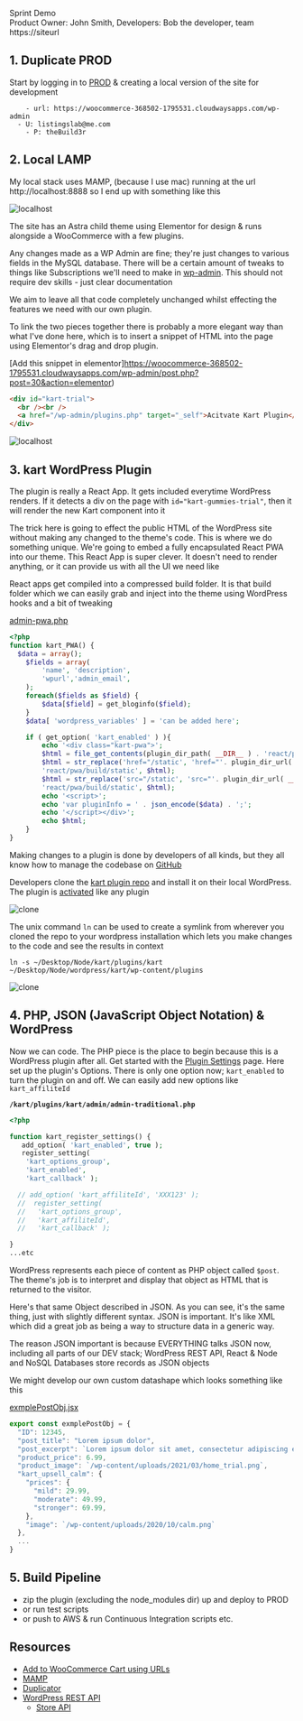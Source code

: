 
Sprint Demo  
Product Owner: John Smith, 
Developers: Bob the developer, team  
https://siteurl


## 1. Duplicate PROD

Start by logging in to [PROD](https://siteurl/wp-admin) & creating a local version of the site for development
```
	- url: https://woocommerce-368502-1795531.cloudwaysapps.com/wp-admin
  - U: listingslab@me.com
	- P: theBuild3r
```
## 2. Local LAMP

My local stack uses MAMP, (because I use mac) running at the url http://localhost:8888 so I end up with something like this

![localhost](../../media/sprintdemo/localhost.png)

The site has an Astra child theme using Elementor for design & runs alongside a WooCommerce with a few plugins. 

Any changes made as a WP Admin are fine; they're just changes to various fields in the MySQL database. There will be a certain amount of tweaks to things like Subscriptions we'll need to make in [wp-admin](http://localhost:8888/wp-admin/). This should not require dev skills - just clear documentation 

We aim to leave all that code completely unchanged whilst effecting the features we need with our own plugin. 

To link the two pieces together there is probably a more elegant way than what I've done here, which is to insert a snippet of HTML into the page using Elementor's drag and drop plugin.

[Add this snippet in elementor]https://woocommerce-368502-1795531.cloudwaysapps.com/wp-admin/post.php?post=30&action=elementor)

```html
<div id="kart-trial">
  <br /><br />
  <a href="/wp-admin/plugins.php" target="_self">Acitvate Kart Plugin</a>
</div>
```

![localhost](../../media/sprintdemo/elementor.png)

## 3. kart WordPress Plugin

The plugin is really a React App. It gets included everytime WordPress renders. If it detects a div on the page with `id="kart-gummies-trial"`, then it will render the new Kart component into it

The trick here is going to effect the public HTML of the WordPress site without making any changed to the theme's code. This is where we do something unique. We're going to embed a fully encapsulated React PWA into our theme. This React App is super clever. It doesn't need to render anything, or it can provide us with all the UI we need like 

React apps get compiled into a compressed build folder. It is that build folder which we can easily grab and inject into the theme using WordPress hooks and a bit of tweaking

[admin-pwa.php](https://github.com/listingslab-software/kart/blob/develop/plugins/kart/react/admin-pwa.php)

```php
<?php
function kart_PWA() {
  $data = array();
    $fields = array(
        'name', 'description', 
        'wpurl','admin_email', 
    );
    foreach($fields as $field) {
        $data[$field] = get_bloginfo($field);
    }
    $data[ 'wordpress_variables' ] = 'can be added here';

    if ( get_option( 'kart_enabled' ) ){
        echo '<div class="kart-pwa">';
        $html = file_get_contents(plugin_dir_path( __DIR__ ) . 'react/pwa/build/index.html');
        $html = str_replace('href="/static', 'href="'. plugin_dir_url( __DIR__ ) .
        'react/pwa/build/static', $html);
        $html = str_replace('src="/static', 'src="'. plugin_dir_url( __DIR__ ) .
        'react/pwa/build/static', $html);
        echo '<script>';
        echo 'var pluginInfo = ' . json_encode($data) . ';';
        echo '</script></div>';
        echo $html;
    }
}
```

Making changes to a plugin is done by developers of all kinds, but they all know how to  manage the codebase on [GitHub](https://github.com/listingslab-software/kart/projects/1)

Developers clone the [kart plugin repo](https://github.com/listingslab-software/kart/tree/develop/plugins/kart) and install it on their local WordPress. The plugin is [activated](https://woocommerce-368502-1795531.cloudwaysapps.com/wp-admin/plugins.php) like any plugin

![clone](../../media/sprintdemo/clone.png) 

The unix command `ln` can be used to create a symlink from wherever you cloned the repo to your wordpress installation which lets you make changes to the code and see the results in context 

```
ln -s ~/Desktop/Node/kart/plugins/kart ~/Desktop/Node/wordpress/kart/wp-content/plugins

```

![clone](../../media/sprintdemo/activate_plugin.png) 

## 4. PHP, JSON (JavaScript Object Notation) &amp; WordPress   

Now we can code. The PHP piece is the place to begin because this is a WordPress plugin after all. Get started with the [Plugin Settings](https://woocommerce-368502-1795531.cloudwaysapps.com/wp-admin/admin.php?page=kart) page. Here  set up the plugin's Options. There is only one option now; `kart_enabled` to turn the plugin on and off. We can easily add new options like `kart_affiliteId`

__`/kart/plugins/kart/admin/admin-traditional.php`__

```php
<?php

function kart_register_settings() {
   add_option( 'kart_enabled', true );
   register_setting( 
    'kart_options_group', 
    'kart_enabled', 
    'kart_callback' );

  // add_option( 'kart_affiliteId', 'XXX123' );
  //  register_setting( 
  //   'kart_options_group', 
  //   'kart_affiliteId', 
  //   'kart_callback' );

}
...etc
```

WordPress represents each piece of content as PHP object called `$post`. The theme's job is to interpret and display that object as HTML that is returned to the visitor. 

Here's that same Object described in JSON. As you can see, it's the same thing, just with slightly different syntax. JSON is important. It's like XML which did a great job as being a way to structure data in a generic way. 

The reason JSON important is because EVERYTHING talks JSON now, including all parts of our DEV stack; WordPress REST API, React & Node and NoSQL Databases store records as JSON objects

We might develop our own custom datashape which looks something like this

[exmplePostObj.jsx](https://github.com/listingslab-software/kart/blob/develop/plugins/kart/react/pwa/src/redux/app/exmplePostObj.jsx)

```javascript
export const exmplePostObj = {
  "ID": 12345,
  "post_title": "Lorem ipsum dolor",
  "post_excerpt": `Lorem ipsum dolor sit amet, consectetur adipiscing elit`,
  "product_price": 6.99,
  "product_image": `/wp-content/uploads/2021/03/home_trial.png`,
  "kart_upsell_calm": {
    "prices": {
      "mild": 29.99,
      "moderate": 49.99,
      "stronger": 69.99,
    },
    "image": `/wp-content/uploads/2020/10/calm.png`   
  },
  ...
}
```

## 5. Build Pipeline

- zip the plugin (excluding the node_modules dir) up and deploy to PROD
- or run test scripts
- or push to AWS & run Continuous Integration scripts etc.


## Resources

- [Add to WooCommerce Cart using URLs](https://www.businessbloomer.com/woocommerce-custom-add-cart-urls-ultimate-guide/)
- [MAMP](https://www.mamp.info)
- [Duplicator](https://wordpress.org/plugins/duplicator)
- [WordPress REST API](https://developer.wordpress.org/rest-api/)
  - [Store API](https://woocommerce-368502-1795531.cloudwaysapps.com/wp-json/wc/store/)

